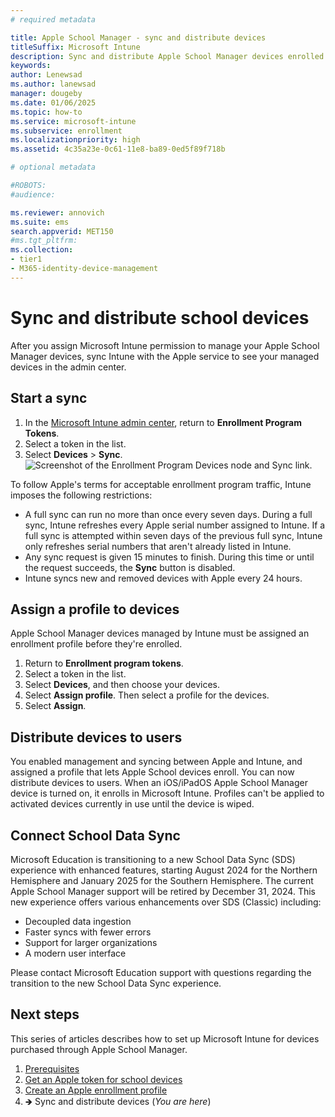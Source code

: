```yaml
---
# required metadata

title: Apple School Manager - sync and distribute devices  
titleSuffix: Microsoft Intune
description: Sync and distribute Apple School Manager devices enrolled in Microsoft Intune.  
keywords:
author: Lenewsad
ms.author: lanewsad
manager: dougeby
ms.date: 01/06/2025
ms.topic: how-to
ms.service: microsoft-intune
ms.subservice: enrollment
ms.localizationpriority: high
ms.assetid: 4c35a23e-0c61-11e8-ba89-0ed5f89f718b

# optional metadata

#ROBOTS:
#audience:

ms.reviewer: annovich
ms.suite: ems
search.appverid: MET150
#ms.tgt_pltfrm:
ms.collection:
- tier1
- M365-identity-device-management
---
```


# Sync and distribute school devices 

After you assign Microsoft Intune permission to manage your Apple School Manager devices, sync Intune with the Apple service to see your managed devices in the admin center.  

## Start a sync    

1. In the [Microsoft Intune admin center](https://go.microsoft.com/fwlink/?linkid=2109431), return to **Enrollment Program Tokens**.  
1. Select a token in the list. 
1. Select **Devices** > **Sync**.  
![Screenshot of the Enrollment Program Devices node and Sync link.](./media/device-enrollment-program-enroll-ios/image06.png)  

To follow Apple's terms for acceptable enrollment program traffic, Intune imposes the following restrictions:
- A full sync can run no more than once every seven days. During a full sync, Intune refreshes every Apple serial number assigned to Intune. If a full sync is attempted within seven days of the previous full sync, Intune only refreshes serial numbers that aren't already listed in Intune.
- Any sync request is given 15 minutes to finish. During this time or until the request succeeds, the **Sync** button is disabled.
- Intune syncs new and removed devices with Apple every 24 hours.  

## Assign a profile to devices
Apple School Manager devices managed by Intune must be assigned an enrollment profile before they're enrolled.

1. Return to **Enrollment program tokens**.
1. Select a token in the list.  
1. Select **Devices**, and then choose your devices.  
1. Select **Assign profile**. Then select a profile for the devices.  
1. Select **Assign**.  

## Distribute devices to users

You enabled management and syncing between Apple and Intune, and assigned a profile that lets Apple School devices enroll. You can now distribute devices to users. When an iOS/iPadOS Apple School Manager device is turned on, it enrolls in Microsoft Intune. Profiles can't be applied to activated devices currently in use until the device is wiped.

## Connect School Data Sync
Microsoft Education is transitioning to a new School Data Sync (SDS) experience with enhanced features, starting August 2024 for the Northern Hemisphere and January 2025 for the Southern Hemisphere. The current Apple School Manager support will be retired by December 31, 2024. This new experience offers various enhancements over SDS (Classic) including:  

- Decoupled data ingestion
- Faster syncs with fewer errors
- Support for larger organizations
- A modern user interface  

Please contact Microsoft Education support with questions regarding the transition to the new School Data Sync experience.  

## Next steps  
This series of articles describes how to set up Microsoft Intune for devices purchased through Apple School Manager. 

1. [Prerequisites](apple-school-manager-set-up-ios.md)
1. [Get an Apple token for school devices](apple-school-manager-step-1.md)  
1. [Create an Apple enrollment profile](apple-school-manager-step-2.md)  
1. 🡺 Sync and distribute devices (*You are here*)  
